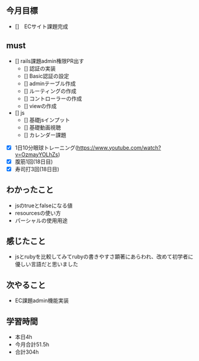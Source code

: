 ## 今月目標
- []　ECサイト課題完成 




## must
- [] rails課題admin権限PR出す
    - [] 認証の実装
    - [] Basic認証の設定
    - [] adminテーブル作成
    - [] ルーティングの作成
    - [] コントローラーの作成
    - [] viewの作成
- [] js
  - [] 基礎jsインプット
  - [] 基礎動画視聴
  - [] カレンダー課題
- [x] 1日10分眼球トレーニング(https://www.youtube.com/watch?v=OzmayYOLhZs)
- [x] 腹筋1回(18日目)
- [x] 寿司打3回(18日目)

## わかったこと
- jsのtrueとfalseになる値
- resourcesの使い方
- パーシャルの使用用途

  


## 感じたこと
- jsとrubyを比較してみてrubyの書きやすさ顕著にあらわれ、改めて初学者に優しい言語だと思いました

  

## 次やること
  - EC課題admin機能実装

  

 

## 学習時間
  - 本日4h
  - 今月合計51.5h
  - 合計304h
